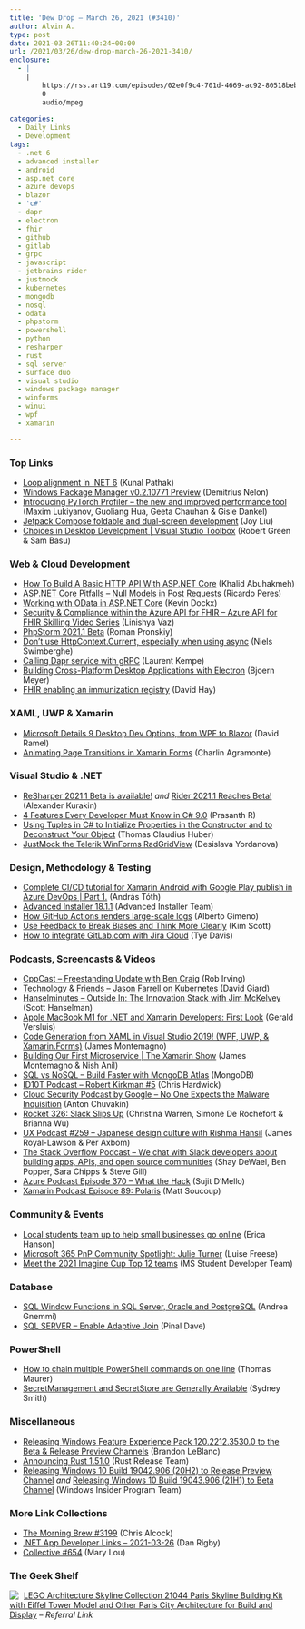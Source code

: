 ```yaml
---
title: 'Dew Drop – March 26, 2021 (#3410)'
author: Alvin A.
type: post
date: 2021-03-26T11:40:24+00:00
url: /2021/03/26/dew-drop-march-26-2021-3410/
enclosure:
  - |
    |
        https://rss.art19.com/episodes/02e0f9c4-701d-4669-ac92-80518beb002c.mp3
        0
        audio/mpeg
        
categories:
  - Daily Links
  - Development
tags:
  - .net 6
  - advanced installer
  - android
  - asp.net core
  - azure devops
  - blazor
  - 'c#'
  - dapr
  - electron
  - fhir
  - github
  - gitlab
  - grpc
  - javascript
  - jetbrains rider
  - justmock
  - kubernetes
  - mongodb
  - nosql
  - odata
  - phpstorm
  - powershell
  - python
  - resharper
  - rust
  - sql server
  - surface duo
  - visual studio
  - windows package manager
  - winforms
  - winui
  - wpf
  - xamarin

---
```

### <a name="top"></a>Top Links

  * <a href="https://devblogs.microsoft.com/dotnet/loop-alignment-in-net-6/?WT.mc_id=DOP-MVP-4025064" target="_blank" rel="noopener">Loop alignment in .NET 6</a> (Kunal Pathak)
  * <a href="https://github.com/microsoft/winget-cli/releases/tag/v-0.2.10771-preview?WT.mc_id=WD-MVP-4025064" target="_blank" rel="noopener">Windows Package Manager v0.2.10771 Preview</a> (Demitrius Nelon)
  * <a href="https://pytorch.org/blog/introducing-pytorch-profiler-the-new-and-improved-performance-tool/" target="_blank" rel="noopener">Introducing PyTorch Profiler &#8211; the new and improved performance tool</a> (Maxim Lukiyanov, Guoliang Hua, Geeta Chauhan & Gisle Dankel)
  * <a href="https://devblogs.microsoft.com/surface-duo/jetpack-compose-foldable-samples/?WT.mc_id=DOP-MVP-4025064" target="_blank" rel="noopener">Jetpack Compose foldable and dual-screen development</a> (Joy Liu)
  * <a href="https://channel9.msdn.com/Shows/Visual-Studio-Toolbox/Choices-in-Desktop-Development?WT.mc_id=DOP-MVP-4025064" target="_blank" rel="noopener">Choices in Desktop Development | Visual Studio Toolbox</a> (Robert Green & Sam Basu)



### <a name="web"></a>Web & Cloud Development

  * <a href="https://khalidabuhakmeh.com/how-to-build-a-basic-http-api-with-aspnet-core" target="_blank" rel="noopener">How To Build A Basic HTTP API With ASP.NET Core</a> (Khalid Abuhakmeh)
  * <a href="https://weblogs.asp.net:443/ricardoperes/asp-net-core-pitfalls-null-models-in-post-requests?WT.mc_id=DOP-MVP-4025064" target="_blank" rel="noopener">ASP.NET Core Pitfalls – Null Models in Post Requests</a> (Ricardo Peres)
  * <a href="https://www.pluralsight.com/blog/software-development/odata-asp-net-core" target="_blank" rel="noopener">Working with OData in ASP.NET Core</a> (Kevin Dockx)
  * <a href="https://techcommunity.microsoft.com/t5/healthcare-and-life-sciences/security-amp-compliance-within-the-azure-api-for-fhir-azure-api/ba-p/2236688?WT.mc_id=DOP-MVP-4025064" target="_blank" rel="noopener">Security & Compliance within the Azure API for FHIR &#8211; Azure API for FHIR Skilling Video Series</a> (Linishya Vaz)
  * <a href="https://blog.jetbrains.com/phpstorm/2021/03/phpstorm-2021-1-beta/" target="_blank" rel="noopener">PhpStorm 2021.1 Beta</a> (Roman Pronskiy)
  * <a href="https://swimburger.net/blog/dotnet/don-t-use-httpcontext-current-especially-when-using-async" target="_blank" rel="noopener">Don&#8217;t use HttpContext.Current, especially when using async</a> (Niels Swimberghe)
  * <a href="http://feedproxy.google.com/~r/laurentkempe/~3/s8nEl1HOgyQ/" target="_blank" rel="noopener">Calling Dapr service with gRPC</a> (Laurent Kempe)
  * <a href="https://www.textcontrol.com/blog/2021/03/25/building-cross-platform-desktop-applications-with-electron/" target="_blank" rel="noopener">Building Cross-Platform Desktop Applications with Electron</a> (Bjoern Meyer)
  * <a href="https://fhirblog.com/2021/03/26/fhir-enabling-an-immunization-registry/" target="_blank" rel="noopener">FHIR enabling an immunization registry</a> (David Hay)



### <a name="silverlight"></a>XAML, UWP & Xamarin

  * <a href="https://visualstudiomagazine.com/articles/2021/03/25/desktop-options.aspx" target="_blank" rel="noopener">Microsoft Details 9 Desktop Dev Options, from WPF to Blazor</a> (David Ramel)
  * <a href="https://xamgirl.com/animating-page-transitions-in-xamarin-forms/" target="_blank" rel="noopener">Animating Page Transitions in Xamarin Forms</a> (Charlin Agramonte)



### <a name="dotnet"></a>Visual Studio & .NET

  * <a href="https://blog.jetbrains.com/dotnet/2021/03/25/resharper-2021-1-beta/" target="_blank" rel="noopener">ReSharper 2021.1 Beta is available!</a> _and_ <a href="https://blog.jetbrains.com/dotnet/2021/03/25/rider-2021-1-beta/" target="_blank" rel="noopener">Rider 2021.1 Reaches Beta!</a> (Alexander Kurakin)
  * <a href="https://www.syncfusion.com/blogs/post/4-features-every-developer-must-know-csharp-9.aspx" target="_blank" rel="noopener">4 Features Every Developer Must Know in C# 9.0</a> (Prasanth R)
  * <a href="https://www.thomasclaudiushuber.com/2021/03/25/csharp-using-tuples-to-initialize-properties/" target="_blank" rel="noopener">Using Tuples in C# to Initialize Properties in the Constructor and to Deconstruct Your Object</a> (Thomas Claudius Huber)
  * <a href="https://www.telerik.com/blogs/justmock-telerik-winforms-radgridview" target="_blank" rel="noopener">JustMock the Telerik WinForms RadGridView</a> (Desislava Yordanova)



### <a name="design"></a>Design, Methodology & Testing

  * <a href="https://www.banditoth.hu/2021/03/25/complete-ci-cd-tutorial-for-xamarin-android-with-google-play-publish-in-azure-devops-part-1/?utm_source=rss&utm_medium=rss&utm_campaign=complete-ci-cd-tutorial-for-xamarin-android-with-google-play-publish-in-azure-devops-part-1" target="_blank" rel="noopener">Complete CI/CD tutorial for Xamarin Android with Google Play publish in Azure DevOps | Part 1.</a> (András Tóth)
  * <a href="https://www.advancedinstaller.com/release-18.1.1.html" target="_blank" rel="noopener">Advanced Installer 18.1.1</a> (Advanced Installer Team)
  * <a href="https://github.blog/2021-03-25-how-github-actions-renders-large-scale-logs/" target="_blank" rel="noopener">How GitHub Actions renders large-scale logs</a> (Alberto Gimeno)
  * <a href="https://www.radicalcandor.com/feedback-breaks-biases/" target="_blank" rel="noopener">Use Feedback to Break Biases and Think More Clearly</a> (Kim Scott)
  * <a href="https://about.gitlab.com/blog/2021/03/25/integrating-gitlab-com-with-atlassian-jira-cloud/" target="_blank" rel="noopener">How to integrate GitLab.com with Jira Cloud</a> (Tye Davis)



### <a name="podcasts"></a>Podcasts, Screencasts & Videos

  * <a href="https://cppcast.libsyn.com/freestanding-update-with-ben-craig" target="_blank" rel="noopener">CppCast &#8211; Freestanding Update with Ben Craig</a> (Rob Irving)
  * <a href="https://www.DavidGiard.com/2021/03/22/JasonFarrellOnKubernetes.aspx" target="_blank" rel="noopener">Technology & Friends &#8211; Jason Farrell on Kubernetes</a> (David Giard)
  * <a href="https://hanselminutes.simplecast.com/episodes/jim-mckelvey-lWoc4vNg" target="_blank" rel="noopener">Hanselminutes &#8211; Outside In: The Innovation Stack with Jim McKelvey</a> (Scott Hanselman)
  * <a href="https://www.youtube.com/watch?v=ddopWp7mFVk" target="_blank" rel="noopener">Apple MacBook M1 for .NET and Xamarin Developers: First Look</a> (Gerald Versluis)
  * <a href="https://www.youtube.com/watch?v=YX04sxwLMBE" target="_blank" rel="noopener">Code Generation from XAML in Visual Studio 2019! (WPF, UWP, & Xamarin.Forms)</a> (James Montemagno)
  * <a href="https://channel9.msdn.com/Shows/XamarinShow/Building-Our-First-Microservice--The-Xamarin-Show?WT.mc_id=DOP-MVP-4025064" target="_blank" rel="noopener">Building Our First Microservice | The Xamarin Show</a> (James Montemagno & Nish Anil)
  * <a href="http://www.youtube.com/watch?v=eqhy2JWa9S4" target="_blank" rel="noopener">SQL vs NoSQL &#8211; Build Faster with MongoDB Atlas</a> (MongoDB)
  * <a href="https://rss.art19.com/episodes/02e0f9c4-701d-4669-ac92-80518beb002c.mp3" target="_blank" rel="noopener">ID10T Podcast &#8211; Robert Kirkman #5</a> (Chris Hardwick)
  * <a href="https://cloudsecuritypodcast.libsyn.com/no-one-expects-the-malware-inquisition" target="_blank" rel="noopener">Cloud Security Podcast by Google &#8211; No One Expects the Malware Inquisition</a> (Anton Chuvakin)
  * <a href="http://relay.fm/rocket/326" target="_blank" rel="noopener">Rocket 326: Slack Slips Up</a> (Christina Warren, Simone De Rochefort & Brianna Wu)
  * <a href="https://uxpodcast.com/259-japan-ux-rishma-hansil/" target="_blank" rel="noopener">UX Podcast #259 &#8211; Japanese design culture with Rishma Hansil</a> (James Royal-Lawson & Per Axbom)
  * <a href="https://the-stack-overflow-podcast.simplecast.com/episodes/slack-developers-bolt-apis-integrations-open-source-25_yw2Du" target="_blank" rel="noopener">The Stack Overflow Podcast &#8211; We chat with Slack developers about building apps, APIs, and open source communities</a> (Shay DeWael, Ben Popper, Sara Chipps & Steve Gill)
  * <a href="http://azpodcast.azurewebsites.net/post/Episode-370-What-the-Hack" target="_blank" rel="noopener">Azure Podcast Episode 370 &#8211; What the Hack</a> (Sujit D&#8217;Mello)
  * <a href="https://www.xamarinpodcast.com/89" target="_blank" rel="noopener">Xamarin Podcast Episode 89: Polaris</a> (Matt Soucoup)



### <a name="events"></a>Community & Events

  * <a href="http://feedproxy.google.com/~r/GDBcode/~3/08MDAkqarE0/local-students-team-up-to-help-small.html" target="_blank" rel="noopener">Local students team up to help small businesses go online</a> (Erica Hanson)
  * <a href="https://techcommunity.microsoft.com/t5/microsoft-365-pnp-blog/microsoft-365-pnp-community-spotlight-julie-turner/ba-p/2237362?WT.mc_id=DOP-MVP-4025064" target="_blank" rel="noopener">Microsoft 365 PnP Community Spotlight: Julie Turner</a> (Luise Freese)
  * <a href="https://techcommunity.microsoft.com/t5/student-developer-blog/meet-the-2021-imagine-cup-top-12-teams/ba-p/2235567?WT.mc_id=DOP-MVP-4025064" target="_blank" rel="noopener">Meet the 2021 Imagine Cup Top 12 teams</a> (MS Student Developer Team)



### <a name="sql"></a>Database

  * <a href="http://feedproxy.google.com/~r/MSSQLTips-LatestSqlServerTips/~3/NwGujfwNlrI/" target="_blank" rel="noopener">SQL Window Functions in SQL Server, Oracle and PostgreSQL</a> (Andrea Gnemmi)
  * <a href="https://blog.sqlauthority.com/2021/03/26/sql-server-enable-adaptive-join/?utm_source=rss&utm_medium=rss&utm_campaign=sql-server-enable-adaptive-join" target="_blank" rel="noopener">SQL SERVER – Enable Adaptive Join</a> (Pinal Dave)



### <a name="ps"></a>PowerShell

  * <a href="https://www.thomasmaurer.ch/2021/03/how-to-chain-multiple-powershell-commands-on-one-line/" target="_blank" rel="noopener">How to chain multiple PowerShell commands on one line</a> (Thomas Maurer)
  * <a href="https://devblogs.microsoft.com/powershell/secretmanagement-and-secretstore-are-generally-available/?WT.mc_id=DOP-MVP-4025064" target="_blank" rel="noopener">SecretManagement and SecretStore are Generally Available</a> (Sydney Smith)



### <a name="misc"></a>Miscellaneous

  * <a href="https://blogs.windows.com/windows-insider/2021/03/25/releasing-windows-feature-experience-pack-120-2212-3530-0-to-the-beta-release-preview-channels/?WT.mc_id=WD-MVP-4025064" target="_blank" rel="noopener">Releasing Windows Feature Experience Pack 120.2212.3530.0 to the Beta & Release Preview Channels</a> (Brandon LeBlanc)
  * <a href="https://blog.rust-lang.org/2021/03/25/Rust-1.51.0.html" target="_blank" rel="noopener">Announcing Rust 1.51.0</a> (Rust Release Team)
  * <a href="https://blogs.windows.com/windows-insider/2021/03/25/releasing-windows-10-build-19042-906-20h2-to-release-preview-channel/?WT.mc_id=WD-MVP-4025064" target="_blank" rel="noopener">Releasing Windows 10 Build 19042.906 (20H2) to Release Preview Channel</a> _and_ <a href="https://blogs.windows.com/windows-insider/2021/03/25/releasing-windows-10-build-19043-906-21h1-to-beta-channel/?WT.mc_id=WD-MVP-4025064" target="_blank" rel="noopener">Releasing Windows 10 Build 19043.906 (21H1) to Beta Channel</a> (Windows Insider Program Team)



### <a name="links"></a>More Link Collections

  * <a href="http://feedproxy.google.com/~r/ReflectivePerspective/~3/ZGCFkV3EZgE/" target="_blank" rel="noopener">The Morning Brew #3199</a> (Chris Alcock)
  * <a href="https://links.danrigby.com/2021/03/app-developer-links-2021-03-26/" target="_blank" rel="noopener">.NET App Developer Links &#8211; 2021-03-26</a> (Dan Rigby)
  * <a href="http://feedproxy.google.com/~r/tympanus/~3/ujRA7ZrOBI4/" target="_blank" rel="noopener">Collective #654</a> (Mary Lou)



### <a name="shelf"></a>The Geek Shelf

<a href="https://www.amazon.com/dp/B07GXC4R9R/?tag=amavin-20" target="_blank" rel="noopener"><img decoding="async" align="left" style="margin: 0px 5px 0px 0px; border: 0px currentcolor; border-image: none; float: left; display: inline; background-image: none;" src="https://m.media-amazon.com/images/I/511brTld2hL._SS135_.jpg" border="0" /></a>&nbsp;<a href="https://www.amazon.com/dp/B07GXC4R9R/?tag=amavin-20" target="_blank" rel="noopener">LEGO Architecture Skyline Collection 21044 Paris Skyline Building Kit with Eiffel Tower Model and Other Paris City Architecture for Build and Display</a>&nbsp;_&#8211; Referral Link_